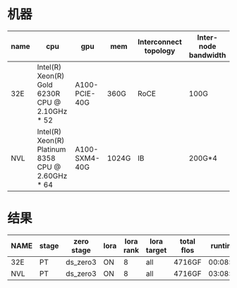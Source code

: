 # 机器
|name|cpu|gpu|mem|Interconnect topology|Inter-node bandwidth|
|---|---|---|---|---|---|
|32E|Intel(R) Xeon(R) Gold 6230R CPU @ 2.10GHz * 52|A100-PCIE-40G|360G|RoCE|100G|
|NVL|Intel(R) Xeon(R) Platinum 8358 CPU @ 2.60GHz * 64|A100-SXM4-40G|1024G|IB|200G*4|

# 结果
|NAME|stage|zero stage|lora|lora rank|lora target|total flos|runtime|simple/s|steps/s|
|---|---|---|---|---|---|---|---|---|---|
|32E|PT|ds_zero3|ON|8|all|4716GF|00:08:55|0.084|0.006|
|NVL|PT|ds_zero3|ON|8|all|4716GF|03:08:22|0.004|0.0|
